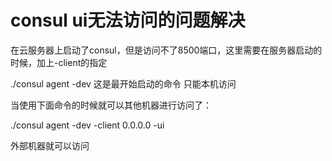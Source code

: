 # consul ui无法访问的问题解决

在云服务器上启动了consul，但是访问不了8500端口，这里需要在服务器启动的时候，加上-client的指定

./consul agent -dev 这是最开始启动的命令 只能本机访问

当使用下面命令的时候就可以其他机器进行访问了：

./consul agent -dev -client 0.0.0.0 -ui

外部机器就可以访问
